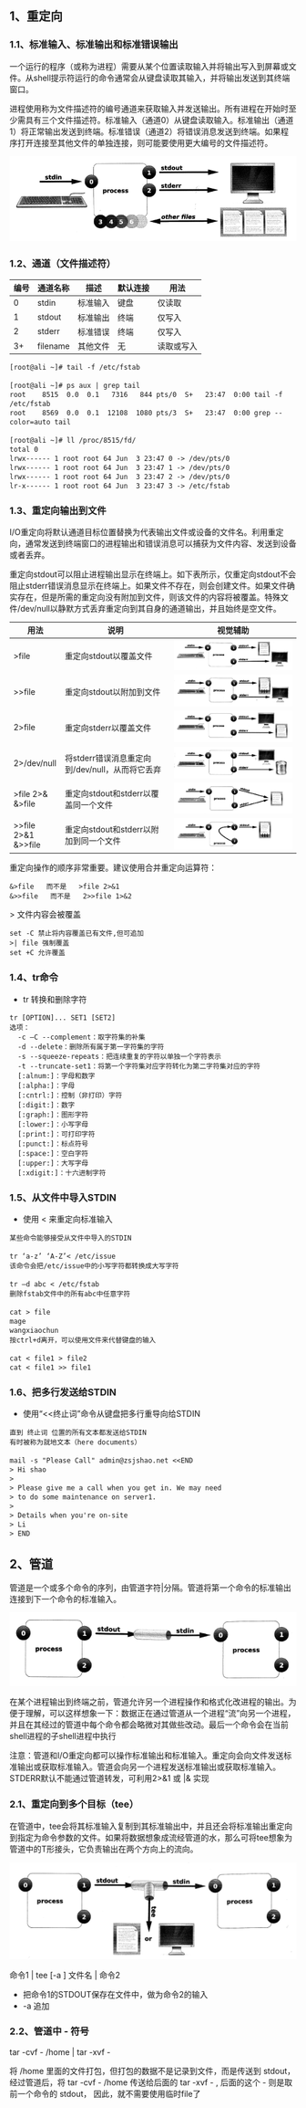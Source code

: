 ## 1、重定向

### 1.1、标准输入、标准输出和标准错误输出

一个运行的程序（或称为进程）需要从某个位置读取输入并将输出写入到屏幕或文件。从shell提示符运行的命令通常会从键盘读取其输入，并将输出发送到其终端窗口。

进程使用称为文件描述符的编号通道来获取输入并发送输出。所有进程在开始时至少需具有三个文件描述符。标准输入（通道0）从键盘读取输入。标准输出（通道1）将正常输出发送到终端。标准错误（通道2）将错误消息发送到终端。如果程序打开连接至其他文件的单独连接，则可能要使用更大编号的文件描述符。

![IO_01](./images/05-IO/IO_01.png)

### 1.2、通道（文件描述符）

| 编号 | 通道名称 | 描述     | 默认连接 | 用法       |
| ---- | -------- | -------- | -------- | ---------- |
| 0    | stdin    | 标准输入 | 键盘     | 仅读取     |
| 1    | stdout   | 标准输出 | 终端     | 仅写入     |
| 2    | stderr   | 标准错误 | 终端     | 仅写入     |
| 3+   | filename | 其他文件 | 无       | 读取或写入 |

```shell
[root@ali ~]# tail -f /etc/fstab

[root@ali ~]# ps aux | grep tail
root    8515  0.0  0.1   7316   844 pts/0  S+   23:47  0:00 tail -f /etc/fstab
root    8569  0.0  0.1  12108  1080 pts/3  S+   23:47  0:00 grep --color=auto tail

[root@ali ~]# ll /proc/8515/fd/
total 0
lrwx------ 1 root root 64 Jun  3 23:47 0 -> /dev/pts/0
lrwx------ 1 root root 64 Jun  3 23:47 1 -> /dev/pts/0
lrwx------ 1 root root 64 Jun  3 23:47 2 -> /dev/pts/0
lr-x------ 1 root root 64 Jun  3 23:47 3 -> /etc/fstab
```

### 1.3、重定向输出到文件

I/O重定向将默认通道目标位置替换为代表输出文件或设备的文件名。利用重定向，通常发送到终端窗口的进程输出和错误消息可以捕获为文件内容、发送到设备或者丢弃。

重定向stdout可以阻止进程输出显示在终端上。如下表所示，仅重定向stdout不会阻止stderr错误消息显示在终端上。如果文件不存在，则会创建文件。如果文件确实存在，但是所需的重定向没有附加到文件，则该文件的内容将被覆盖。特殊文件/dev/null以静默方式丢弃重定向到其自身的通道输出，并且始终是空文件。

| 用法                        | 说明                                            | 视觉辅助                                            |
| --------------------------- | ----------------------------------------------- | --------------------------------------------------- |
| >file                       | 重定向stdout以覆盖文件                          | ![IO_02](./images/05-IO/IO_02.png) |
| >>file                      | 重定向stdout以附加到文件                        | ![IO_03](./images/05-IO/IO_03.png) |
| 2>file                      | 重定向stderr以覆盖文件                          | ![IO_04](./images/05-IO/IO_04.png) |
| 2>/dev/null                 | 将stderr错误消息重定向到/dev/null，从而将它丢弃 | ![IO_05](./images/05-IO/IO_05.png) |
| >file  2>&  <br />&>file    | 重定向stdout和stderr以覆盖同一个文件            | ![IO_06](./images/05-IO/IO_06.png) |
| >>file  2>&1  <br />&>>file | 重定向stdout和stderr以附加到同一个文件          | ![IO_07](./images/05-IO/IO_07.png) |

重定向操作的顺序非常重要。建议使用合并重定向运算符：

```shell
&>file   而不是   >file 2>&1
&>>file   而不是   2>>file 1>&2
```

\> 文件内容会被覆盖

```shell
set -C 禁止将内容覆盖已有文件,但可追加
>| file 强制覆盖
set +C 允许覆盖
```

### 1.4、tr命令

- tr 转换和删除字符

```shell
tr [OPTION]... SET1 [SET2]
选项：
  -c –C --complement：取字符集的补集
  -d --delete：删除所有属于第一字符集的字符
  -s --squeeze-repeats：把连续重复的字符以单独一个字符表示
  -t --truncate-set1：将第一个字符集对应字符转化为第二字符集对应的字符
  [:alnum:]：字母和数字
  [:alpha:]：字母
  [:cntrl:]：控制（非打印）字符
  [:digit:]：数字
  [:graph:]：图形字符
  [:lower:]：小写字母
  [:print:]：可打印字符
  [:punct:]：标点符号
  [:space:]：空白字符
  [:upper:]：大写字母
  [:xdigit:]：十六进制字符
```

### 1.5、从文件中导入STDIN

- 使用 < 来重定向标准输入

```shell
某些命令能够接受从文件中导入的STDIN

tr ‘a-z’ ‘A-Z’< /etc/issue
该命令会把/etc/issue中的小写字符都转换成大写字符

tr –d abc < /etc/fstab
删除fstab文件中的所有abc中任意字符

cat > file
mage
wangxiaochun
按ctrl+d离开，可以使用文件来代替键盘的输入

cat < file1 > file2
cat < file1 >> file1
```

### 1.6、把多行发送给STDIN

- 使用“<<终止词”命令从键盘把多行重导向给STDIN

```shell
直到 终止词 位置的所有文本都发送给STDIN
有时被称为就地文本（here documents）

mail -s "Please Call" admin@zsjshao.net <<END
> Hi shao
>
> Please give me a call when you get in. We may need
> to do some maintenance on server1.
>
> Details when you're on-site
> Li
> END
```

## 2、管道

管道是一个或多个命令的序列，由管道字符|分隔。管道将第一个命令的标准输出连接到下一个命令的标准输入。

![IO_08](./images/05-IO/IO_08.png)

在某个进程输出到终端之前，管道允许另一个进程操作和格式化改进程的输出。为便于理解，可以这样想象一下：数据正在通过管道从一个进程“流”向另一个进程，并且在其经过的管道中每个命令都会略微对其做些改动。最后一个命令会在当前shell进程的子shell进程中执行

注意：管道和I/O重定向都可以操作标准输出和标准输入。重定向会向文件发送标准输出或获取标准输入。管道会向另一个进程发送标准输出或获取标准输入。STDERR默认不能通过管道转发，可利用2>&1 或 |& 实现

### 2.1、重定向到多个目标（tee）

在管道中，tee会将其标准输入复制到其标准输出中，并且还会将标准输出重定向到指定为命令参数的文件。如果将数据想象成流经管道的水，那么可将tee想象为管道中的T形接头，它负责输出在两个方向上的流向。

![IO_09](./images/05-IO/IO_09.png)

命令1 | tee [-a ] 文件名 | 命令2

- 把命令1的STDOUT保存在文件中，做为命令2的输入
- -a 追加

### 2.2、管道中 - 符号

tar -cvf - /home | tar -xvf -

将 /home 里面的文件打包，但打包的数据不是记录到文件，而是传送到 stdout，经过管道后，将 tar -cvf - /home 传送给后面的 tar -xvf - , 后面的这个 - 则是取前一个命令的 stdout， 因此，就不需要使用临时file了


